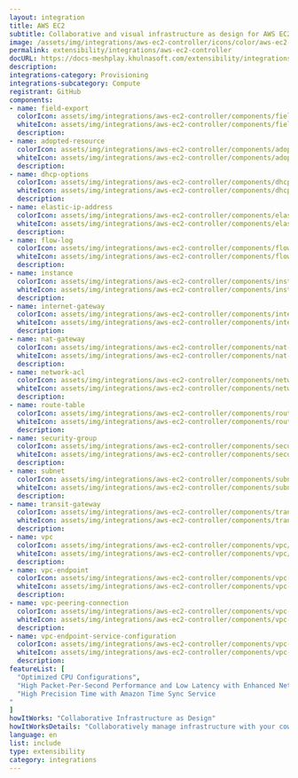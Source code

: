 ```yaml
---
layout: integration
title: AWS EC2
subtitle: Collaborative and visual infrastructure as design for AWS EC2
image: /assets/img/integrations/aws-ec2-controller/icons/color/aws-ec2-controller-color.svg
permalink: extensibility/integrations/aws-ec2-controller
docURL: https://docs-meshplay.khulnasoft.com/extensibility/integrations/aws-ec2-controller
description: 
integrations-category: Provisioning
integrations-subcategory: Compute
registrant: GitHub
components: 
- name: field-export
  colorIcon: assets/img/integrations/aws-ec2-controller/components/field-export/icons/color/field-export-color.svg
  whiteIcon: assets/img/integrations/aws-ec2-controller/components/field-export/icons/white/field-export-white.svg
  description: 
- name: adopted-resource
  colorIcon: assets/img/integrations/aws-ec2-controller/components/adopted-resource/icons/color/adopted-resource-color.svg
  whiteIcon: assets/img/integrations/aws-ec2-controller/components/adopted-resource/icons/white/adopted-resource-white.svg
  description: 
- name: dhcp-options
  colorIcon: assets/img/integrations/aws-ec2-controller/components/dhcp-options/icons/color/dhcp-options-color.svg
  whiteIcon: assets/img/integrations/aws-ec2-controller/components/dhcp-options/icons/white/dhcp-options-white.svg
  description: 
- name: elastic-ip-address
  colorIcon: assets/img/integrations/aws-ec2-controller/components/elastic-ip-address/icons/color/elastic-ip-address-color.svg
  whiteIcon: assets/img/integrations/aws-ec2-controller/components/elastic-ip-address/icons/white/elastic-ip-address-white.svg
  description: 
- name: flow-log
  colorIcon: assets/img/integrations/aws-ec2-controller/components/flow-log/icons/color/flow-log-color.svg
  whiteIcon: assets/img/integrations/aws-ec2-controller/components/flow-log/icons/white/flow-log-white.svg
  description: 
- name: instance
  colorIcon: assets/img/integrations/aws-ec2-controller/components/instance/icons/color/instance-color.svg
  whiteIcon: assets/img/integrations/aws-ec2-controller/components/instance/icons/white/instance-white.svg
  description: 
- name: internet-gateway
  colorIcon: assets/img/integrations/aws-ec2-controller/components/internet-gateway/icons/color/internet-gateway-color.svg
  whiteIcon: assets/img/integrations/aws-ec2-controller/components/internet-gateway/icons/white/internet-gateway-white.svg
  description: 
- name: nat-gateway
  colorIcon: assets/img/integrations/aws-ec2-controller/components/nat-gateway/icons/color/nat-gateway-color.svg
  whiteIcon: assets/img/integrations/aws-ec2-controller/components/nat-gateway/icons/white/nat-gateway-white.svg
  description: 
- name: network-acl
  colorIcon: assets/img/integrations/aws-ec2-controller/components/network-acl/icons/color/network-acl-color.svg
  whiteIcon: assets/img/integrations/aws-ec2-controller/components/network-acl/icons/white/network-acl-white.svg
  description: 
- name: route-table
  colorIcon: assets/img/integrations/aws-ec2-controller/components/route-table/icons/color/route-table-color.svg
  whiteIcon: assets/img/integrations/aws-ec2-controller/components/route-table/icons/white/route-table-white.svg
  description: 
- name: security-group
  colorIcon: assets/img/integrations/aws-ec2-controller/components/security-group/icons/color/security-group-color.svg
  whiteIcon: assets/img/integrations/aws-ec2-controller/components/security-group/icons/white/security-group-white.svg
  description: 
- name: subnet
  colorIcon: assets/img/integrations/aws-ec2-controller/components/subnet/icons/color/subnet-color.svg
  whiteIcon: assets/img/integrations/aws-ec2-controller/components/subnet/icons/white/subnet-white.svg
  description: 
- name: transit-gateway
  colorIcon: assets/img/integrations/aws-ec2-controller/components/transit-gateway/icons/color/transit-gateway-color.svg
  whiteIcon: assets/img/integrations/aws-ec2-controller/components/transit-gateway/icons/white/transit-gateway-white.svg
  description: 
- name: vpc
  colorIcon: assets/img/integrations/aws-ec2-controller/components/vpc/icons/color/vpc-color.svg
  whiteIcon: assets/img/integrations/aws-ec2-controller/components/vpc/icons/white/vpc-white.svg
  description: 
- name: vpc-endpoint
  colorIcon: assets/img/integrations/aws-ec2-controller/components/vpc-endpoint/icons/color/vpc-endpoint-color.svg
  whiteIcon: assets/img/integrations/aws-ec2-controller/components/vpc-endpoint/icons/white/vpc-endpoint-white.svg
  description: 
- name: vpc-peering-connection
  colorIcon: assets/img/integrations/aws-ec2-controller/components/vpc-peering-connection/icons/color/vpc-peering-connection-color.svg
  whiteIcon: assets/img/integrations/aws-ec2-controller/components/vpc-peering-connection/icons/white/vpc-peering-connection-white.svg
  description: 
- name: vpc-endpoint-service-configuration
  colorIcon: assets/img/integrations/aws-ec2-controller/components/vpc-endpoint-service-configuration/icons/color/vpc-endpoint-service-configuration-color.svg
  whiteIcon: assets/img/integrations/aws-ec2-controller/components/vpc-endpoint-service-configuration/icons/white/vpc-endpoint-service-configuration-white.svg
  description: 
featureList: [
  "Optimized CPU Configurations",
  "High Packet-Per-Second Performance and Low Latency with Enhanced Networking",
  "High Precision Time with Amazon Time Sync Service
"
]
howItWorks: "Collaborative Infrastructure as Design"
howItWorksDetails: "Collaboratively manage infrastructure with your coworkers synchronously sharing the same designs."
language: en
list: include
type: extensibility
category: integrations
---
```


